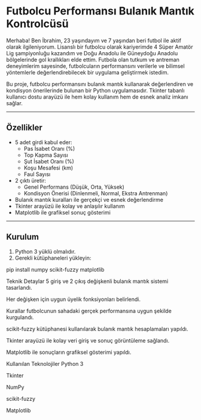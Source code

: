 # Futbolcu Performansı Bulanık Mantık Kontrolcüsü

Merhaba! Ben İbrahim, 23 yaşındayım ve 7 yaşından beri futbol ile aktif olarak ilgileniyorum. Lisanslı bir futbolcu olarak kariyerimde 4 Süper Amatör Lig şampiyonluğu kazandım ve Doğu Anadolu ile Güneydoğu Anadolu bölgelerinde gol krallıkları elde ettim. Futbola olan tutkum ve antreman deneyimlerim sayesinde, futbolcuların performansını verilerle ve bilimsel yöntemlerle değerlendirebilecek bir uygulama geliştirmek istedim.

Bu proje, futbolcu performansını bulanık mantık kullanarak değerlendiren ve kondisyon önerilerinde bulunan bir Python uygulamasıdır. Tkinter tabanlı kullanıcı dostu arayüzü ile hem kolay kullanım hem de esnek analiz imkanı sağlar.

---

## Özellikler

- 5 adet girdi kabul eder:  
  - Pas İsabet Oranı (%)  
  - Top Kapma Sayısı  
  - Şut İsabet Oranı (%)  
  - Koşu Mesafesi (km)  
  - Faul Sayısı  
- 2 çıktı üretir:  
  - Genel Performans (Düşük, Orta, Yüksek)  
  - Kondisyon Önerisi (Dinlenmeli, Normal, Ekstra Antrenman)  
- Bulanık mantık kuralları ile gerçekçi ve esnek değerlendirme  
- Tkinter arayüzü ile kolay ve anlaşılır kullanım  
- Matplotlib ile grafiksel sonuç gösterimi  

---

## Kurulum

1. Python 3 yüklü olmalıdır.  
2. Gerekli kütüphaneleri yükleyin:


pip install numpy scikit-fuzzy matplotlib


Teknik Detaylar
5 giriş ve 2 çıkış değişkenli bulanık mantık sistemi tasarlandı.

Her değişken için uygun üyelik fonksiyonları belirlendi.

Kurallar futbolcunun sahadaki gerçek performansına uygun şekilde kurgulandı.

scikit-fuzzy kütüphanesi kullanılarak bulanık mantık hesaplamaları yapıldı.

Tkinter arayüzü ile kolay veri giriş ve sonuç görüntüleme sağlandı.

Matplotlib ile sonuçların grafiksel gösterimi yapıldı.


Kullanılan Teknolojiler
Python 3

Tkinter

NumPy

scikit-fuzzy

Matplotlib



